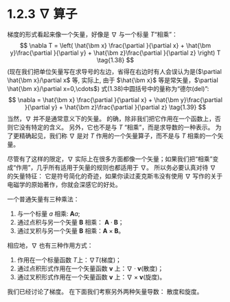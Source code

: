 # 1.2.3 $\nabla$ 算子

梯度的形式看起来像一个矢量，好像是 $\nabla$ 与一个标量 $T$“相乘”：
$$
  \nabla T = \left( \hat{\bm x} \frac{\partial }{\partial x} + \hat{\bm y}\frac{\partial }{\partial y}  + \hat{\bm z}\frac{\partial }{\partial z}   \right) T
  \tag{1.38}
$$
(现在我们把单位矢量写在求导号的左边，省得在右边时有人会误认为是($\partial \hat{\bm x}/\partial x$ 等, 实际上, 由于 $\hat{\bm x}$ 等是常矢量，$\partial \hat{\bm x}/\partial x=0,\cdots$)
式(1.38)中圆括号中的量称为“德尔(del)”:
$$
  \nabla = \hat{\bm x} \frac{\partial }{\partial x} + \hat{\bm y}\frac{\partial }{\partial y}  + \hat{\bm z}\frac{\partial }{\partial z}  
  \tag{1.39}
$$
当然，$\nabla$ 并不是通常意义下的矢量。
的确，除非我们把它作用在一个函数上，否则它没有特定的含义。
另外，它也不是与 $T$ “相乘”，而是求导数的一种表示。
为了更精确起见，我们称 $\nabla$ 是对 $T$ 作用的一个矢量算子，而不是与 $T$ 相乘的一个矢量。

尽管有了这样的限定，$\nabla$ 实际上在很多方面都像一个矢量；如果我们把“相乘”变成“作用”，几乎所有适用于矢量的规则也都适用于 $\nabla$。
所以务必要认真对待 $\nabla$ 的矢量特征：
它是符号简化的奇迹，如果你读过麦克斯韦没有使用 $\nabla$ 写作的关于电磁学的原始著作，你就会深感它的好处。

一个普通矢量有三种乘法：
1. 与一个标量 $a$ 相乘: $\bm Aa$;
2. 通过点积与另一个矢量 $\bm B$ 相乘： $\bm A\cdot \bm B$；
3. 通过叉积与另一个矢量 $\bm B$ 相乘：$\bm A \times \bm B$。

相应地，$\nabla$ 也有三种作用方式：
1. 作用在一个标量函数 $T$上：$\nabla T$(梯度)；
2. 通过点积形式作用在一个矢量函数 $\bm v$ 上：$\nabla \cdot \bm v$(散度)；
3. 通过叉积形式作用在一个矢量函数 $\bm v$ 上：$\nabla \times \bm v$(旋度)。

我们已经讨论了梯度。
在下面我们考察另外两种矢量导数：
散度和旋度。
